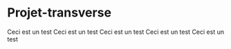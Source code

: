 # Projet-transverse

Ceci est un test
Ceci est un test
Ceci est un test
Ceci est un test
Ceci est un test
